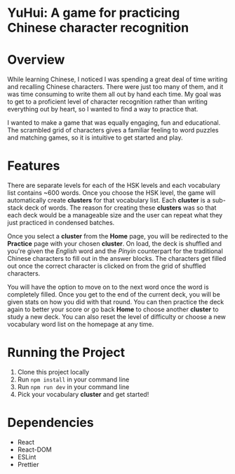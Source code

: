 # YuHui: A game for practicing Chinese character recognition

# Overview

While learning Chinese, I noticed I was spending a great deal of time writing and recalling Chinese characters. There were just too many of them, and it was time consuming to write them all out by hand each time. My goal was to get to a proficient level of character recognition rather than writing everything out by heart, so I wanted to find a way to practice that. 

I wanted to make a game that was equally engaging, fun and educational. The scrambled grid of characters gives a familiar feeling to word puzzles and matching games, so it is intuitive to get started and play. 

# Features

There are separate levels for each of the HSK levels and each vocabulary list contains ~600 words. Once you choose the HSK level, the game will automatically create **clusters** for that vocabulary list. Each **cluster** is a sub-stack deck of words. The reason for creating these **clusters** was so that each deck would be a manageable size and the user can repeat what they just practiced in condensed batches.

Once you select a **cluster** from the **Home** page, you will be redirected to the **Practice** page with your chosen **cluster**. On load, the deck is shuffled and you're given the *English* word and the *Pinyin* counterpart for the traditional Chinese characters to fill out in the answer blocks. The characters get filled out once the correct character is clicked on from the grid of shuffled characters.

You will have the option to move on to the next word once the word is completely filled. Once you get to the end of the current deck, you will be given stats on how you did with that round. You can then practice the deck again to better your score or go back **Home** to choose another **cluster** to study a new deck. You can also reset the level of difficulty or choose a new vocabulary word list on the homepage at any time.


# Running the Project

1. Clone this project locally
2. Run `npm install` in your command line
3. Run `npm run dev` in your command line
4. Pick your vocabulary **cluster** and get started!

# Dependencies

- React
- React-DOM
- ESLint
- Prettier
